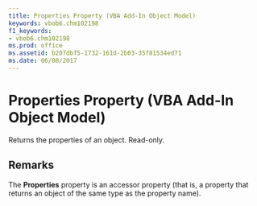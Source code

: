 ```yaml
---
title: Properties Property (VBA Add-In Object Model)
keywords: vbob6.chm102198
f1_keywords:
- vbob6.chm102198
ms.prod: office
ms.assetid: b207dbf5-1732-161d-2b03-35f81534ed71
ms.date: 06/08/2017
---
```



# Properties Property (VBA Add-In Object Model)



Returns the properties of an object. Read-only.

## Remarks

The  **Properties** property is an accessor property (that is, a property that returns an object of the same type as the property name).

